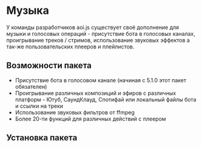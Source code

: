   # Музыка

У команды разработчиков aoi.js существует своё дополнение для музыки и голосовых операций - присутствие бота в голосовых каналах, проигрывание треков / стримов, использование звуковых эффектов а так-же пользовательских плееров и плейлистов.

## Возможности пакета
- Присутствие бота в голосовом канале (начиная с 5.1.0 этот пакет обязателен)
- Проигрывание различных композиций и эфиров с различных платформ - Ютуб, СаундКлауд, Спотифай или локальный файлы бота и ссылки на треки
- Использование звуковых фильтров от ffmpeg
- Более 20-ти функций для различных действий с плеером

## Установка пакета
